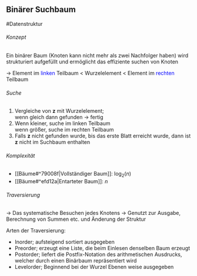 ## Binärer Suchbaum
#Datenstruktur 
###### Konzept 
Ein binärer Baum (Knoten kann nicht mehr als zwei Nachfolger haben) wird strukturiert aufgefüllt und ermöglicht das effiziente suchen von Knoten

-> Element im <span style="color: blue">linken</span> Teilbaum < Wurzelelement < Element im <span style="color: blue">rechten</span> Teilbaum

###### Suche
1)	Vergleiche von **z** mit Wurzelelement;<br>wenn gleich dann gefunden -> fertig
2)	Wenn kleiner, suche im linken Teilbaum <br> wenn größer, suche im rechten Teilbaum
3)	Falls **z** nicht gefunden wurde, bis das erste Blatt erreicht wurde, dann ist **z** nicht im Suchbaum enthalten

###### Komplexität
- [[Bäume#^79008f|Vollständiger Baum]]: $\log_{2}(n)$
- [[Bäume#^efd12a|Entarteter Baum]]: $n$

###### Traversierung
-> Das systematische Besuchen jedes Knotens
-> Genutzt zur Ausgabe, Berechnung von Summen etc. und Änderung der Struktur

Arten der Traversierung:
-	Inorder; aufsteigend sortiert ausgegeben
-	Preorder; erzeugt eine Liste, die beim Einlesen denselben Baum erzeugt
-	Postorder; liefert die Postfix-Notation des arithmetischen Ausdrucks, welcher durch einen Binärbaum repräsentiert wird
-	Levelorder; Beginnend bei der Wurzel Ebenen weise ausgegeben 